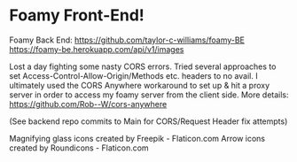 # Foamy Front-End!

Foamy Back End:
https://github.com/taylor-c-williams/foamy-BE
https://foamy-be.herokuapp.com/api/v1/images

Lost a day fighting some nasty CORS errors. Tried several approaches to set Access-Control-Allow-Origin/Methods etc. headers to no avail. I ultimately used the CORS Anywhere workaround to set up & hit a proxy server in order to access my foamy server from the client side.
More details:
https://github.com/Rob--W/cors-anywhere

(See backend repo commits to Main for CORS/Request Header fix attempts)

Magnifying glass icons created by Freepik - Flaticon.com
Arrow icons created by Roundicons - Flaticon.com
